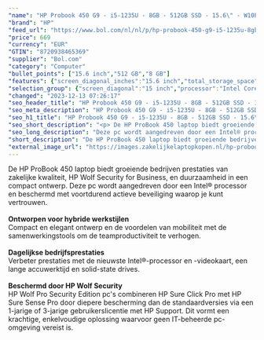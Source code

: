 ```yaml
---
"name": "HP Probook 450 G9 - i5-1235U - 8GB - 512GB SSD - 15.6\" - W10P - 2Y Garantie - NL"
"brand": "HP"
"feed_url": "https://www.bol.com/nl/nl/p/hp-probook-450-g9-i5-1235u-8gb-512gb-ssd-15-6-w10p-2y-garantie-nl/9300000167221531"
"price": 669
"currency": "EUR"
"GTIN": "8720938465369"
"supplier": "Bol.com"
"category": "Computer"
"bullet_points": ["15.6 inch","512 GB","8 GB"]
"features": {"screen_diagonal_inches":"15.6 inch","total_storage_space":"512 GB","memory_size":"8 GB"}
"selection_group": {"screen_diagonal":"15 inch","processor":"Intel Core i5","changed_price_past_3_days":false,"product_family":"Probook"}
"changed": "2023-12-13 07:26:17"
"seo_header_title": "HP Probook 450 G9 - i5-1235U - 8GB - 512GB SSD - 15.6\" - W10P - 2Y Garantie - NL"
"seo_meta_description": "HP Probook 450 G9 - i5-1235U - 8GB - 512GB SSD - 15.6\" - W10P - 2Y Garantie - NL"
"seo_h1_title": "HP Probook 450 G9 - i5-1235U - 8GB - 512GB SSD - 15.6\" - W10P - 2Y Garantie - NL"
"seo_short_description": "<p> De HP ProBook 450 laptop biedt groeiende bedrijven prestaties van zakelijke kwaliteit, HP Wolf Security for Business, en duurzaamheid in een compact ontwerp."
"seo_long_description": "Deze pc wordt aangedreven door een Intel® processor en beschermd met voortdurend actieve beveiliging waarop je kunt vertrouwen. <br /><br /><strong>Ontworpen voor hybride werkstijlen</strong><br />Compact en elegant ontwerp en de voordelen van mobiliteit met de samenwerkingstools om de teamproductiviteit te verhogen. <br /><br /><strong>Dagelijkse bedrijfsprestaties</strong><br />Verbeter prestaties met de nieuwste Intel®-processor en -videokaart, een lange accuwerktijd en solid-state drives. <br /><br /><strong>Beschermd door HP Wolf Security</strong><br />HP Wolf Pro Security Edition pc's combineren HP Sure Click Pro met HP Sure Sense Pro door diepere bescherming dan de standaardversies via een 1-jarige of 3-jarige gebruikerslicentie met HP Support. Dit vormt een krachtige, enkelvoudige oplossing waarvoor geen IT-beheerde pc-omgeving vereist is. </p>"
"short_description": "De HP ProBook 450 laptop biedt groeiende bedrijven prestaties van zakelijke kwaliteit, HP Wolf Security for Business, en duurzaamheid in een compact ontwerp. Deze pc wordt aangedreven door een Intel® processor en beschermd met voortdurend actieve beveiliging waarop je kunt vertrouwen. Ontworpen voor hybride werkstijlen Compact en elegant ontwerp en de voordelen van mobiliteit met de samenwerkingstools om de teamproductiviteit te verhogen. Dagelijkse bedrijfsprestaties Verbeter prestaties met de nieuwste Intel®-processor en -videokaart, een lange accuwerktijd en solid-state drives. Beschermd door HP Wolf Security HP Wolf Pro Security Edition pc's combineren HP Sure Click Pro met HP Sure Sense Pro door diepere bescherming dan de standaardversies via een 1-jarige of 3-jarige gebruikerslicentie met HP Support. Dit vormt een krachtige, enkelvoudige oplossing waarvoor geen IT-beheerde pc-omgeving vereist is."
"external_image_url": "https://images.zakelijkelaptopkopen.nl/hp-probook-450-g9-i5-1235u-8gb-512gb-ssd-15-6-w10p-2y-garantie-nl.webp"
---
```


<p> De HP ProBook 450 laptop biedt groeiende bedrijven prestaties van zakelijke kwaliteit, HP Wolf Security for Business, en duurzaamheid in een compact ontwerp. Deze pc wordt aangedreven door een Intel® processor en beschermd met voortdurend actieve beveiliging waarop je kunt vertrouwen.<br /><br /><strong>Ontworpen voor hybride werkstijlen</strong><br />Compact en elegant ontwerp en de voordelen van mobiliteit met de samenwerkingstools om de teamproductiviteit te verhogen.<br /><br /><strong>Dagelijkse bedrijfsprestaties</strong><br />Verbeter prestaties met de nieuwste Intel®-processor en -videokaart, een lange accuwerktijd en solid-state drives.<br /><br /><strong>Beschermd door HP Wolf Security</strong><br />HP Wolf Pro Security Edition pc's combineren HP Sure Click Pro met HP Sure Sense Pro door diepere bescherming dan de standaardversies via een 1-jarige of 3-jarige gebruikerslicentie met HP Support. Dit vormt een krachtige, enkelvoudige oplossing waarvoor geen IT-beheerde pc-omgeving vereist is. </p>